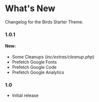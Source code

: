 # What's New
Changelog for the Birds Starter Theme.

### 1.0.1
#### New:
- Some Cleanups (*inc/extras/cleanup.php*)
- Prefetch Google Fonts
- Prefetch Google Code
- Prefetch Google Analytics


### 1.0

- Initial release